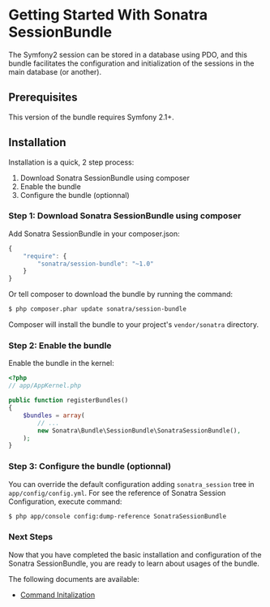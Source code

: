 Getting Started With Sonatra SessionBundle
==========================================

The Symfony2 session can be stored in a database using PDO, 
and this bundle facilitates the configuration and initialization of the 
sessions in the main database (or another).

## Prerequisites

This version of the bundle requires Symfony 2.1+.

## Installation

Installation is a quick, 2 step process:

1. Download Sonatra SessionBundle using composer
2. Enable the bundle
3. Configure the bundle (optionnal)

### Step 1: Download Sonatra SessionBundle using composer

Add Sonatra SessionBundle in your composer.json:

``` js
{
    "require": {
        "sonatra/session-bundle": "~1.0"
    }
}
```

Or tell composer to download the bundle by running the command:

``` bash
$ php composer.phar update sonatra/session-bundle
```

Composer will install the bundle to your project's `vendor/sonatra` directory.

### Step 2: Enable the bundle

Enable the bundle in the kernel:

``` php
<?php
// app/AppKernel.php

public function registerBundles()
{
    $bundles = array(
        // ...
        new Sonatra\Bundle\SessionBundle\SonatraSessionBundle(),
    );
}
```

### Step 3: Configure the bundle (optionnal)

You can override the default configuration adding `sonatra_session` tree in `app/config/config.yml`.
For see the reference of Sonatra Session Configuration, execute command:

``` bash
$ php app/console config:dump-reference SonatraSessionBundle 
```

### Next Steps

Now that you have completed the basic installation and configuration of the
Sonatra SessionBundle, you are ready to learn about usages of the bundle.

The following documents are available:

- [Command Initalization](command_initialization.md)
